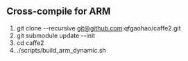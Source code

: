 ## Cross-compile for ARM

1. git clone --recursive git@github.com:qfgaohao/caffe2.git
2. git submodule update --init
3. cd caffe2
4. ./scripts/build_arm_dynamic.sh <You toolchain file path>
